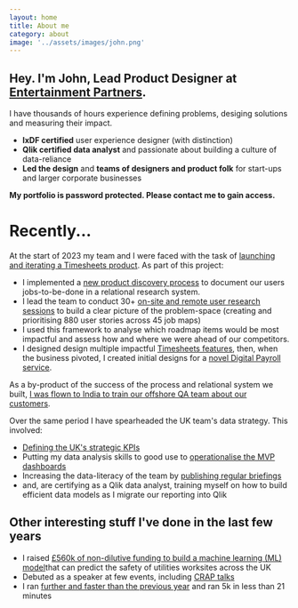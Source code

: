 ```yaml
---
layout: home
title: About me
category: about
image: '../assets/images/john.png'
--- 
```


## Hey. I'm John, Lead Product Designer at [Entertainment Partners][0].

I have thousands of hours experience defining problems, desiging solutions and measuring their impact. 
* **IxDF certified** user experience designer (with distinction)
* **Qlik certified data analyst** and passionate about building a culture of data-reliance
* **Led the design** and **teams of designers and product folk** for start-ups and larger corporate businesses

**My portfolio is password protected. Please contact me to gain access.**

# Recently...
At the start of 2023 my team and I were faced with the task of [launching and iterating a Timesheets product][1]. As part of this project: 

* I implemented a [new product discovery process][2] to document our users jobs-to-be-done in a relational research system.  
* I lead the team to conduct 30+ [on-site and remote user research sessions][3] to build a clear picture of the problem-space (creating and prioritising 880 user stories across 45 job maps)
* I used this framework to analyse which roadmap items would be most impactful and assess how and where we were ahead of our competitors. 
* I designed design multiple impactful [Timesheets features][5], then, when the business pivoted, I created initial designs for a [novel Digital Payroll service][6].

As a by-product of the success of the process and relational system we built, [I was flown to India to train our offshore QA team about our customers][7].

Over the same period I have spearheaded the UK team's data strategy. This involved: 
* [Defining the UK's strategic KPIs][8]
* Putting my data analysis skills to good use to [operationalise the MVP dashboards][9]
* Increasing the data-literacy of the team by [publishing regular briefings][10]
* and, are certifying as a Qlik data analyst, training myself on how to build efficient data models as I migrate our reporting into Qlik

## Other interesting stuff I've done in the last few years
* I raised [£560k of non-dilutive funding to build a machine learning (ML) model][11]that can predict the safety of utilities worksites across the UK
* Debuted as a speaker at few events, including [CRAP talks][12]
* I ran [further and faster than the previous year][13] and ran 5k in less than 21 minutes


[0]: http://www.ep.com
[1]: /work/ep-timesheets
[2]: /
[3]: /
[4]: /
[5]: /
[6]: /
[7]: /
[8]: /
[9]: /
[10]: /
[11]: /
[12]: /
[13]: /running-2023